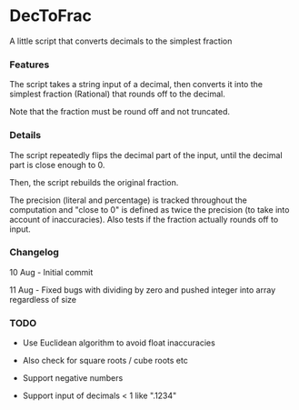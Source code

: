 # DecToFrac
A little script that converts decimals to the simplest fraction

### Features
The script takes a string input of a decimal, then converts it into the simplest fraction (Rational) that rounds off to the decimal.

Note that the fraction must be round off and not truncated.

### Details
The script repeatedly flips the decimal part of the input, until the decimal part is close enough to 0.

Then, the script rebuilds the original fraction.

The precision (literal and percentage) is tracked throughout the computation and "close to 0" is defined as twice the precision (to take into account of inaccuracies). Also tests if the fraction actually rounds off to input.

### Changelog
10 Aug - Initial commit

11 Aug - Fixed bugs with dividing by zero and pushed integer into array regardless of size

### TODO
- Use Euclidean algorithm to avoid float inaccuracies

- Also check for square roots / cube roots etc

- Support negative numbers

- Support input of decimals < 1 like ".1234"